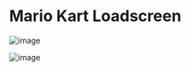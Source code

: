 # Mario Kart Loadscreen


![image](https://github.com/ElGatoFiestero/TutorialTemasNintendoSwitch/assets/159089859/ff93b354-3a8a-4c7e-a947-ab1bdef785e0)

![image](https://github.com/ElGatoFiestero/TutorialTemasNintendoSwitch/assets/159089859/097378db-791e-491d-b77e-7e0fbc347bea)
